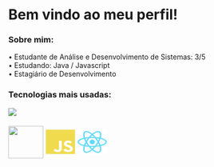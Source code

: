 <h1> Bem vindo ao meu perfil! </h1>

<h3> Sobre mim: </h3>
  • Estudante de Análise e Desenvolvimento de Sistemas: 3/5 <br>
  • Estudando: Java / Javascript <br>
  • Estagiário de Desenvolvimento <br>

<h3> Tecnologias mais usadas: </h3>
  <img height="180em" src="https://github-readme-stats-sigma-six.vercel.app/api/top-langs/?username=JoaoLeo&layout=compact&langs_count=7&theme=tokyonight"/>
  <div style="display: inline_block"><br>
  <img align="center" height="65" width="70" src="https://cdn.jsdelivr.net/gh/devicons/devicon/icons/java/java-original-wordmark.svg">
    <img align="center" height="50" width="60" src="https://raw.githubusercontent.com/devicons/devicon/master/icons/javascript/javascript-plain.svg">
    <img align="center" height="50" width="60" src="https://raw.githubusercontent.com/devicons/devicon/master/icons/react/react-original.svg">
  </div>
  
